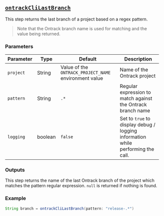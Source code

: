 ## [`ontrackCliLastBranch`](ontrackCliLastBranch.groovy)

This step returns the last branch of a project based on a regex pattern.

> Note that the Ontrack branch name is used for matching and the value being returned.

### Parameters

| Parameter | Type | Default | Description |
|---|---|---|---
| `project` | String | Value of the `ONTRACK_PROJECT_NAME` environment value | Name of the Ontrack project |
| `pattern` | String | `.*` | Regular expression to match against the Ontrack branch name |
| `logging` | boolean | `false` | Set to `true` to display debug / logging information while performing the call. |

### Outputs

This step returns the name of the last Ontrack branch of the project which matches the pattern regular expression. `null` is returned if nothing is found.

### Example

```groovy
String branch = ontrackCliLastBranch(pattern: "release-.*")
```
